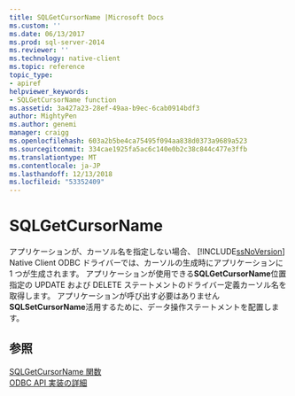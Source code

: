 ```yaml
---
title: SQLGetCursorName |Microsoft Docs
ms.custom: ''
ms.date: 06/13/2017
ms.prod: sql-server-2014
ms.reviewer: ''
ms.technology: native-client
ms.topic: reference
topic_type:
- apiref
helpviewer_keywords:
- SQLGetCursorName function
ms.assetid: 3a427a23-28ef-49aa-b9ec-6cab0914bdf3
author: MightyPen
ms.author: genemi
manager: craigg
ms.openlocfilehash: 603a2b5be4ca75495f094aa838d0373a9689a523
ms.sourcegitcommit: 334cae1925fa5ac6c140e0b2c38c844c477e3ffb
ms.translationtype: MT
ms.contentlocale: ja-JP
ms.lasthandoff: 12/13/2018
ms.locfileid: "53352409"
---
```

# <a name="sqlgetcursorname"></a>SQLGetCursorName
  アプリケーションが、カーソル名を指定しない場合、 [!INCLUDE[ssNoVersion](../../includes/ssnoversion-md.md)] Native Client ODBC ドライバーでは、カーソルの生成時にアプリケーションに 1 つが生成されます。 アプリケーションが使用できる**SQLGetCursorName**位置指定の UPDATE および DELETE ステートメントのドライバー定義カーソル名を取得します。 アプリケーションが呼び出す必要はありません**SQLSetCursorName**活用するために、データ操作ステートメントを配置します。  
  
## <a name="see-also"></a>参照  
 [SQLGetCursorName 関数](https://go.microsoft.com/fwlink/?LinkId=59349)   
 [ODBC API 実装の詳細](odbc-api-implementation-details.md)  
  
  
